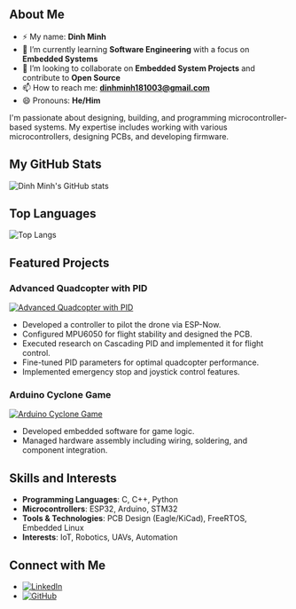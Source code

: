 ## About Me
- ⚡ My name: **Dinh Minh**
- 🌱 I’m currently learning **Software Engineering** with a focus on **Embedded Systems**
- 👯 I’m looking to collaborate on **Embedded System Projects** and contribute to **Open Source**
- 📫 How to reach me: **dinhminh181003@gmail.com**
- 😄 Pronouns: **He/Him**

I'm passionate about designing, building, and programming microcontroller-based systems. My expertise includes working with various microcontrollers, designing PCBs, and developing firmware.

## My GitHub Stats

![Dinh Minh's GitHub stats](https://github-readme-stats.vercel.app/api?username=dinhminh0307&show_icons=true&theme=radical)

## Top Languages

![Top Langs](https://github-readme-stats.vercel.app/api/top-langs/?username=dinhminh0307&layout=compact&theme=radical)

## Featured Projects

### Advanced Quadcopter with PID
[![Advanced Quadcopter with PID](https://github-readme-stats.vercel.app/api/pin/?username=dinhminh0307&repo=Quadcopter-With-PID)](https://github.com/dinhminh0307/Quadcopter-With-PID)
- Developed a controller to pilot the drone via ESP-Now.
- Configured MPU6050 for flight stability and designed the PCB.
- Executed research on Cascading PID and implemented it for flight control.
- Fine-tuned PID parameters for optimal quadcopter performance.
- Implemented emergency stop and joystick control features.

### Arduino Cyclone Game
[![Arduino Cyclone Game](https://github-readme-stats.vercel.app/api/pin/?username=dinhminh0307&repo=Arduino-Cyclone-Game)](https://github.com/dinhminh0307/Arduino-Cyclone-Game)
- Developed embedded software for game logic.
- Managed hardware assembly including wiring, soldering, and component integration.

## Skills and Interests
- **Programming Languages**: C, C++, Python
- **Microcontrollers**: ESP32, Arduino, STM32
- **Tools & Technologies**: PCB Design (Eagle/KiCad), FreeRTOS, Embedded Linux
- **Interests**: IoT, Robotics, UAVs, Automation

## Connect with Me
- [![LinkedIn](https://img.shields.io/badge/LinkedIn-DinhMinh-blue?style=flat-square&logo=linkedin)](https://www.linkedin.com/in/dinhminh0307)
- [![GitHub](https://img.shields.io/badge/GitHub-dinhminh0307-black?style=flat-square&logo=github)](https://github.com/dinhminh0307)
